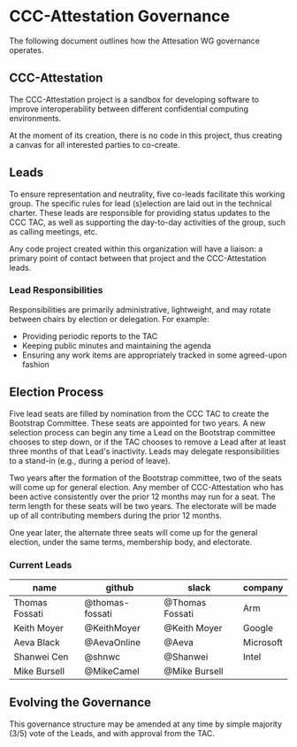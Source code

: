# CCC-Attestation Governance

The following document outlines how the Attesation WG governance operates.

## CCC-Attestation

The CCC-Attestation project is a sandbox for developing software to improve
interoperability between different confidential computing environments.

At the moment of its creation, there is no code in this project, thus creating
a canvas for all interested parties to co-create.

## Leads

To ensure representation and neutrality, five co-leads facilitate this working
group. The specific rules for lead (s)election are laid out in the technical
charter. These leads are responsible for providing status updates to the CCC
TAC, as well as supporting the day-to-day activities of the group, such as
calling meetings, etc.

Any code project created within this organization will have a liaison: a
primary point of contact between that project and the CCC-Attestation leads.

### Lead Responsibilities

Responsibilities are primarily administrative, lightweight, and may rotate
between chairs by election or delegation. For example:
- Providing periodic reports to the TAC
- Keeping public minutes and maintaining the agenda
- Ensuring any work items are appropriately tracked in some agreed-upon fashion

## Election Process

Five lead seats are filled by nomination from the CCC TAC to create the
Bootstrap Committee. These seats are appointed for two years. A new selection
process can begin any time a Lead on the Bootstrap committee chooses to step
down, or if the TAC chooses to remove a Lead after at least three months of
that Lead's inactivity. Leads may delegate responsibilities to a stand-in
(e.g., during a period of leave).

Two years after the formation of the Bootstrap committee, two of the seats will
come up for general election. Any member of CCC-Attestation who has been active
consistently over the prior 12 months may run for a seat. The term length for
these seats will be two years. The electorate will be made up of all
contributing members during the prior 12 months.

One year later, the alternate three seats will come up for the general
election, under the same terms, membership body, and electorate.

### Current Leads

| name | github | slack | company |
| --- | --- | --- | --- |
| Thomas Fossati | @thomas-fossati | @Thomas Fossati | Arm |
| Keith Moyer | @KeithMoyer | @Keith Moyer | Google |
| Aeva Black | @AevaOnline | @Aeva | Microsoft |
| Shanwei Cen | @shnwc | @Shanwei | Intel |
| Mike Bursell | @MikeCamel | @Mike Bursell |   |


## Evolving the Governance

This governance structure may be amended at any time by simple majority (3/5)
vote of the Leads, and with approval from the TAC.


